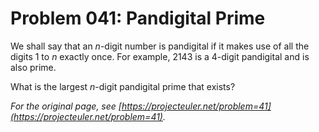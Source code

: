# Problem 041: Pandigital Prime

We shall say that an $n$-digit number is pandigital if it makes use of all the digits $1$ to $n$ exactly once. For example, $2143$ is a $4$-digit pandigital and is also prime.

What is the largest $n$-digit pandigital prime that exists?

*For the original page, see [https://projecteuler.net/problem=41](https://projecteuler.net/problem=41).*
